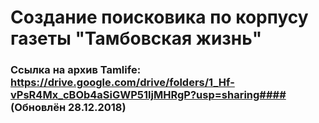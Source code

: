 # Создание поисковика по корпусу газеты "Тамбовская жизнь"
### Ссылка на архив Tamlife: https://drive.google.com/drive/folders/1_Hf-vPsR4Mx_cBOb4aSiGWP51ljMHRgP?usp=sharing#### (Обновлён 28.12.2018)

